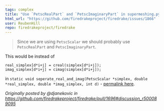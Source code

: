 ```yaml
---
tags: complex
title: "Use `PetscRealPart` and `PetscImaginaryPart` in supermeshing.py"
html_url: "https://github.com/firedrakeproject/firedrake/issues/1866"
user: ReubenHill
repo: firedrakeproject/firedrake
---
```


> Since we are using `PetscScalar` we should probably use `PetscRealPart` and `PetscImaginaryPart`.

This would be instead of

```
real_simplex[d*i+j] = creal(simplex[d*i+j]);
imag_simplex[d*i+j] = cimag(simplex[d*i+j]);
```
in `static void seperate_real_and_imag(PetscScalar *simplex, double *real_simplex, double *imag_simplex, int d)` - [permalink here](https://github.com/firedrakeproject/firedrake/blob/fecd3830a0e3ebfe78a7a6963eede9eab33e2d3e/firedrake/supermeshing.py#L220-L221).

_Originally posted by @djanekovic in https://github.com/firedrakeproject/firedrake/pull/1696#discussion_r500089095_